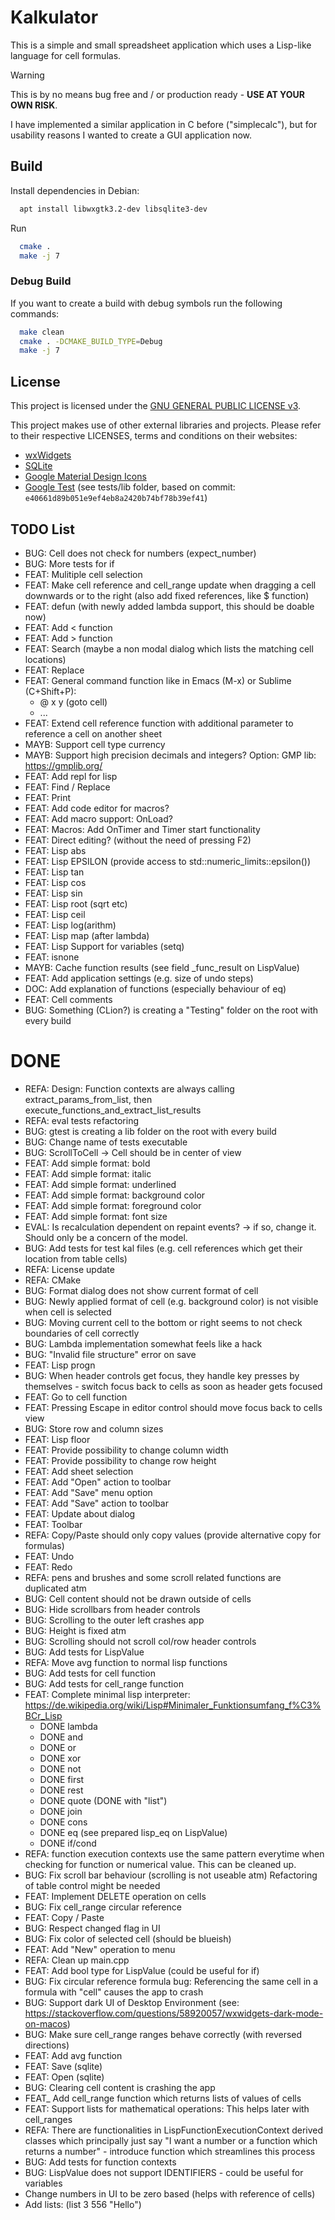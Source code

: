 # Kalkulator

This is a simple and small spreadsheet application which uses a Lisp-like language for cell formulas.

> [!WARNING]
> This is by no means bug free and / or production ready - **USE AT YOUR OWN RISK**.

I have implemented a similar application in C before ("simplecalc"), but for usability reasons I wanted to create a GUI application now.

## Build

Install dependencies in Debian:

``` sh
  apt install libwxgtk3.2-dev libsqlite3-dev
```

Run

``` sh
  cmake .
  make -j 7
```

### Debug Build

If you want to create a build with debug symbols run the following commands:

``` sh
  make clean
  cmake . -DCMAKE_BUILD_TYPE=Debug
  make -j 7
```

## License

This project is licensed under the [GNU GENERAL PUBLIC LICENSE v3](https://www.gnu.org/licenses/gpl-3.0.txt).

This project makes use of other external libraries and projects. Please refer to their respective LICENSES, terms and conditions on their websites:

- [wxWidgets](https://www.wxwidgets.org/)
- [SQLite](https://www.sqlite.org/index.html)
- [Google Material Design Icons](https://github.com/google/material-design-icons)
- [Google Test](https://github.com/google/googletest) (see tests/lib folder, based on commit: `e40661d89b051e9ef4eb8a2420b74bf78b39ef41`)

## TODO List

- BUG: Cell does not check for numbers (expect_number)
- BUG: More tests for if
- FEAT: Mulitiple cell selection
- FEAT: Make cell reference and cell_range update when dragging a cell downwards or to the right (also add fixed references, like $ function)
- FEAT: defun (with newly added lambda support, this should be doable now)
- FEAT: Add < function
- FEAT: Add > function
- FEAT: Search (maybe a non modal dialog which lists the matching cell locations)
- FEAT: Replace
- FEAT: General command function like in Emacs (M-x) or Sublime (C+Shift+P):
  - @ x y (goto cell)
  - ...
- FEAT: Extend cell reference function with additional parameter to reference a cell on another sheet
- MAYB: Support cell type currency
- MAYB: Support high precision decimals and integers? Option: GMP lib: https://gmplib.org/
- FEAT: Add repl for lisp
- FEAT: Find / Replace
- FEAT: Print
- FEAT: Add code editor for macros?
- FEAT: Add macro support: OnLoad?
- FEAT: Macros: Add OnTimer and Timer start functionality
- FEAT: Direct editing? (without the need of pressing F2)
- FEAT: Lisp abs
- FEAT: Lisp EPSILON (provide access to std::numeric_limits<double>::epsilon())
- FEAT: Lisp tan
- FEAT: Lisp cos
- FEAT: Lisp sin
- FEAT: Lisp root (sqrt etc)
- FEAT: Lisp ceil
- FEAT: Lisp log(arithm)
- FEAT: Lisp map (after lambda)
- FEAT: Lisp Support for variables (setq)
- FEAT: isnone
- MAYB: Cache function results (see field _func_result on LispValue)
- FEAT: Add application settings (e.g. size of undo steps)
- DOC: Add explanation of functions (especially behaviour of eq)
- FEAT: Cell comments
- BUG: Something (CLion?) is creating a "Testing" folder on the root with every build

# DONE

- REFA: Design: Function contexts are always calling extract_params_from_list, then execute_functions_and_extract_list_results
- REFA: eval tests refactoring
- BUG: gtest is creating a lib folder on the root with every build
- BUG: Change name of tests executable
- BUG: ScrollToCell -> Cell should be in center of view
- FEAT: Add simple format: bold
- FEAT: Add simple format: italic
- FEAT: Add simple format: underlined
- FEAT: Add simple format: background color
- FEAT: Add simple format: foreground color
- FEAT: Add simple format: font size
- EVAL: Is recalculation dependent on repaint events? -> if so, change it. Should only be a concern of the model.
- BUG: Add tests for test kal files (e.g. cell references which get their location from table cells)
- REFA: License update
- REFA: CMake
- BUG: Format dialog does not show current format of cell
- BUG: Newly applied format of cell (e.g. background color) is not visible when cell is selected
- BUG: Moving current cell to the bottom or right seems to not check boundaries of cell correctly
- BUG: Lambda implementation somewhat feels like a hack
- BUG: "Invalid file structure" error on save
- FEAT: Lisp progn
- BUG: When header controls get focus, they handle key presses by themselves - switch focus back to cells as soon as header gets focused
- FEAT: Go to cell function
- FEAT: Pressing Escape in editor control should move focus back to cells view
- BUG: Store row and column sizes
- FEAT: Lisp floor
- FEAT: Provide possibility to change column width
- FEAT: Provide possibility to change row height
- FEAT: Add sheet selection
- FEAT: Add "Open" action to toolbar
- FEAT: Add "Save" menu option
- FEAT: Add "Save" action to toolbar
- FEAT: Update about dialog
- FEAT: Toolbar
- REFA: Copy/Paste should only copy values (provide alternative copy for formulas)
- FEAT: Undo
- FEAT: Redo
- REFA: pens and brushes and some scroll related functions are duplicated atm
- BUG: Cell content should not be drawn outside of cells
- BUG: Hide scrollbars from header controls
- BUG: Scrolling to the outer left crashes app
- BUG: Height is fixed atm
- BUG: Scrolling should not scroll col/row header controls
- BUG: Add tests for LispValue
- REFA: Move avg function to normal lisp functions
- BUG: Add tests for cell function
- BUG: Add tests for cell_range function
- FEAT: Complete minimal lisp interpreter: https://de.wikipedia.org/wiki/Lisp#Minimaler_Funktionsumfang_f%C3%BCr_Lisp
  - DONE lambda
  - DONE and
  - DONE or
  - DONE xor
  - DONE not
  - DONE first
  - DONE rest
  - DONE quote (DONE with "list")
  - DONE join
  - DONE cons
  - DONE eq (see prepared lisp_eq on LispValue)
  - DONE if/cond
- REFA: function execution contexts use the same pattern everytime when checking for function or numerical value. This can be cleaned up.
- BUG: Fix scroll bar behaviour (scrolling is not useable atm)
  Refactoring of table control might be needed
- FEAT: Implement DELETE operation on cells
- BUG: Fix cell_range circular reference
- FEAT: Copy / Paste
- BUG: Respect changed flag in UI
- BUG: Fix color of selected cell (should be blueish)
- FEAT: Add "New" operation to menu
- REFA: Clean up main.cpp
- FEAT: Add bool type for LispValue (could be useful for if)
- BUG: Fix circular reference formula bug: Referencing the same cell in a formula with "cell" causes the app to crash
- BUG: Support dark UI of Desktop Environment (see: https://stackoverflow.com/questions/58920057/wxwidgets-dark-mode-on-macos)
- BUG: Make sure cell_range ranges behave correctly  (with reversed directions)
- FEAT: Add avg function
- FEAT: Save (sqlite)
- FEAT: Open (sqlite)
- BUG: Clearing cell content is crashing the app
- FEAT_ Add cell_range function which returns lists of values of cells
- FEAT: Support lists for mathematical operations: This helps later with cell_ranges
- REFA: There are functionalities in LispFunctionExecutionContext derived classes which principally just say "I want a number or a function which returns a number" - introduce function which streamlines this process
- BUG: Add tests for function contexts
- BUG: LispValue does not support IDENTIFIERS - could be useful for variables
- Change numbers in UI to be zero based (helps with reference of cells)
- Add lists: (list 3 556 "Hello")
